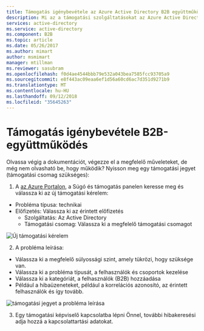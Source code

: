 ```yaml
---
title: Támogatás igénybevétele az Azure Active Directory B2B együttműködés |} A Microsoft Docs
description: Mi az a támogatási szolgáltatásokat az Azure Active Directory B2B együttműködés?
services: active-directory
ms.service: active-directory
ms.component: B2B
ms.topic: article
ms.date: 05/26/2017
ms.author: mimart
author: msmimart
manager: mtillman
ms.reviewer: sasubram
ms.openlocfilehash: f0d4ae4544bbb79e532a043bea7585fcc93705a9
ms.sourcegitcommit: e8f443ac09eaa6ef1d56a60cd6ac7d351d9271b9
ms.translationtype: MT
ms.contentlocale: hu-HU
ms.lasthandoff: 09/12/2018
ms.locfileid: "35645263"
---
```

# <a name="getting-support-for-b2b-collaboration"></a>Támogatás igénybevétele B2B-együttműködés

Olvassa végig a dokumentációt, végezze el a megfelelő műveleteket, de még nem olvasható be, hogy működik? Nyisson meg egy támogatási jegyet (támogatási csomag szükséges):

1. A [az Azure Portalon](https://portal.azure.com), a Súgó és támogatás panelen keresse meg és válassza ki az új támogatási kérelem:
  - Probléma típusa: technikai
  - Előfizetés: Válassza ki az érintett előfizetés
    - Szolgáltatás: Az Active Directory
    - Támogatási csomag: Válassza ki a megfelelő támogatási csomagot

  ![Új támogatási kérelem](media/get-support/new-support-request.png)

2. A probléma leírása:
  - Válassza ki a megfelelő súlyossági szint, amely tükrözi, hogy szüksége van.
  - Válassza ki a probléma típusát, a felhasználók és csoportok kezelése
  - Válassza ki a kategóriát, a felhasználók (B2B) hozzáadása
  - Például a hibaüzeneteket, például a korrelációs azonosító, az érintett felhasználók és így tovább.

  ![támogatási jegyet a probléma leírása](media/get-support/problem-description.png)

3. Egy támogatási képviselő kapcsolatba lépni Önnel, további hibakeresési adja hozzá a kapcsolattartási adatokat.
